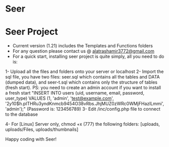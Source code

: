 # Seer

# Seer Project

- Current version (1.21) includes the Templates and Functions folders
- For any question please contact us @ alatrashamir3772@gmail.com
- For a quick start, installing seer project is quite simply, all you need to do is:

1- Upload all the files and folders onto your server or localhost
2- Import the sql file, you have two files: seer.sql which contains all the tables and DATA (dumped data), and seer-t.sql which contains only the structure of tables (fresh start). PS: you need to create an admin account if you want to install a fresh start "INSERT INTO users (uid, username, email, password, user_type) VALUES (1, 'admin', 'test@example.com', '$2y$10$h.pITHRu3yndKnmcb9454O38vRbs.JhjMUZ0zWRc0WMjFHazlLmmi', 'admin');" (Password is: 123456789)
3- Edit /inc/config.php file to connect to the database

4- For [Linux] Server only, chmod +x (777) the following folders: [uploads, uploads/Files, uploads/thumbnails]


Happy coding with Seer!
